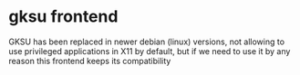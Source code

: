 # gksu frontend

GKSU has been replaced in newer debian (linux) versions, not allowing to use privileged applications in X11 by default, but if we need to use it by any reason this frontend keeps its compatibility
